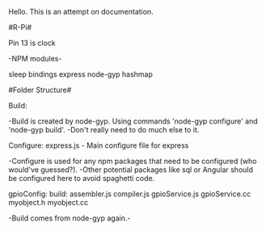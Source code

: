 Hello. This is an attempt on documentation.


#R-Pi#

Pin 13 is clock



-NPM modules-

sleep
bindings
express
node-gyp
hashmap

#Folder Structure#

Build:

-Build is created by node-gyp. Using commands 'node-gyp configure' and 'node-gyp build'.
-Don't really need to do much else to it.

Configure:
    express.js - Main configure file for express

-Configure is used for any npm packages that need to be configured (who would've guessed?).
-Other potential packages like sql or Angular should be configured here to avoid spaghetti code.


gpioConfig:
    build:
    assembler.js
    compiler.js
    gpioService.js
    gpioService.cc
    myobject.h
    myobject.cc

-Build comes from node-gyp again.-